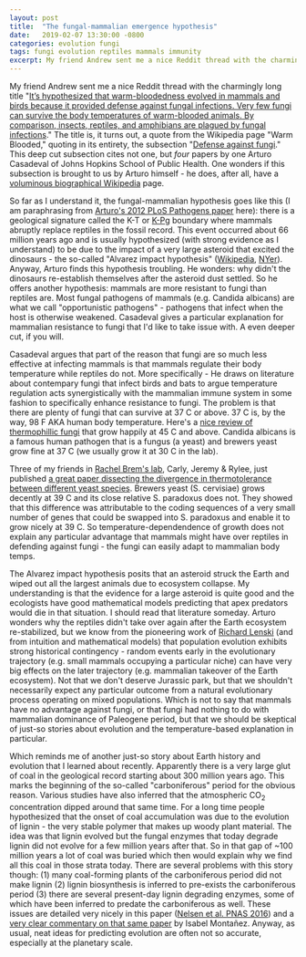 ```yaml
---
layout: post
title:  "The fungal-mammalian emergence hypothesis"
date:   2019-02-07 13:30:00 -0800
categories: evolution fungi
tags: fungi evolution reptiles mammals immunity
excerpt: My friend Andrew sent me a nice Reddit thread with the charmingly long title "It’s hypothesized that warm-bloodedness evolved in mammals and birds because it provided defense against fungal infections. Very few fungi can survive the body temperatures of warm-blooded animals. By comparison, insects, reptiles, and amphibians are plagued by fungal infections."
---
```


My friend Andrew sent me a nice Reddit thread with the charmingly long title "[It’s hypothesized that warm-bloodedness evolved in mammals and birds because it provided defense against fungal infections. Very few fungi can survive the body temperatures of warm-blooded animals. By comparison, insects, reptiles, and amphibians are plagued by fungal infections](https://www.reddit.com/r/todayilearned/comments/ahs4kw/til_its_hypothesized_that_warmbloodedness_evolved/eeigv79/)." The title is, it turns out, a quote from the Wikipedia page "Warm Blooded," quoting in its entirety, the subsection "[Defense against fungi](https://en.wikipedia.org/wiki/Warm-blooded#Defense_against_fungi)." This deep cut subsection cites not one, but *four* papers by one Arturo Casadeval of Johns Hopkins School of Public Health. One wonders if this subsection is brought to us by Arturo himself - he does, after all, have a [voluminous biographical Wikipedia](https://en.wikipedia.org/wiki/Arturo_Casadevall) page. 

So far as I understand it, the fungal-mammalian hypothesis goes like this (I am paraphrasing from [Arturo's 2012 PLoS Pathogens paper](https://journals.plos.org/plospathogens/article?id=10.1371/journal.ppat.1002808#ppat.1002808-Beernaert1) here): there is a geological signature called the K-T or [K-Pg](https://en.wikipedia.org/wiki/Cretaceous%E2%80%93Paleogene_boundary) boundary where mammals abruptly replace reptiles in the fossil record. This event occurred about 66 million years ago and is usually hypothesized (with strong evidence as I understand) to be due to the impact of a very large asteroid that excited the dinosaurs - the so-called "Alvarez impact hypothesis" ([Wikipedia](https://en.wikipedia.org/wiki/Alvarez_hypothesis), [NYer](https://www.newyorker.com/magazine/2009/05/25/the-sixth-extinction)). Anyway, Arturo finds this hypothesis troubling. He wonders: why didn't the dinosaurs re-establish themselves after the asteroid dust settled. So he offers another hypothesis: mammals are more resistant to fungi than reptiles are. Most fungal pathogens of mammals (e.g. Candida albicans) are what we call "opportunistic pathogens" - pathogens that infect when the host is otherwise weakened. Casadeval gives a particular explanation for mammalian resistance to fungi that I'd like to take issue with. A even deeper cut, if you will. 

Casadeval argues that part of the reason that fungi are so much less effective at infecting mammals is that mammals regulate their body temperature while reptiles do not. More specifically -  He draws on literature about contempary fungi that infect birds and bats to argue temperature regulation acts synergistically with the mammalian immune system in some fashion to specifically enhance resistance to fungi. The problem is that there are plenty of fungi that can survive at 37 C or above. 37 C is, by the way, 98 F AKA human body temperature. Here's a [nice review of thermophillic fungi](https://www.ncbi.nlm.nih.gov/pubmed/10974122) that grow happily at 45 C and above. Candida albicans is a famous human pathogen that is a fungus (a yeast) and brewers yeast grow fine at 37 C (we usually grow it at 30 C in the lab). 

Three of my friends in [Rachel Brem's lab](https://bremlab.berkeley.edu/), Carly, Jeremy & Rylee, just published [a great paper dissecting the divergence in thermotolerance between different yeast species](https://www.ncbi.nlm.nih.gov/pubmed/30297967). Brewers yeast (S. cervisiae) grows decently at 39 C and its close relative S. paradoxus does not. They showed that this difference was attributable to the coding sequences of a very small number of genes that could be swapped into S. paradoxus and enable it to grow nicely at 39 C. So temperature-dependendence of growth does not explain any particular advantage that mammals might have over reptiles in defending against fungi - the fungi can easily adapt to mammalian body temps. 

The Alvarez impact hypothesis posits that an asteroid struck the Earth and wiped out all the largest animals due to ecosystem collapse. My understanding is that the evidence for a large asteroid is quite good and the ecologists have good mathematical models predicting that apex predators would die in that situation. I should read that literature someday. Arturo wonders why the reptiles didn't take over again after the Earth ecosystem re-stabilized, but we know from the pioneering work of [Richard Lenski](https://www.pnas.org/content/105/23/7899) (and from intuition and mathematical models) that population evolution exhibits strong historical contingency - random events early in the evolutionary trajectory (e.g. small mammals occupying a particular niche) can have very big effects on the later trajectory (e.g. mammalian takeover of the Earth ecosystem). Not that we don't deserve Jurassic park, but that we shouldn't necessarily expect any particular outcome from a natural evolutionary process operating on mixed populations. Which is not to say that mammals have no advantage against fungi, or that fungi had nothing to do with mammalian dominance of Paleogene period, but that we should be skeptical of just-so stories about evolution and the temperature-based explanation in particular.

Which reminds me of another just-so story about Earth history and evolution that I learned about recently. Apparently there is a very large glut of coal in the geological record starting about 300 million years ago. This marks the beginning of the so-called "carboniferous" period for the obvious reason. Various studies have also inferred that the atmospheric CO<sub>2</sub> concentration dipped around that same time. For a long time people hypothesized that the onset of coal accumulation was due to the evolution of lignin - the very stable polymer that makes up woody plant material. The idea was that lignin evolved but the fungal enzymes that today degrade lignin did not evolve for a few million years after that. So in that gap of ~100 million years a lot of coal was buried which then would explain why we find all this coal in those strata today. There are several problems with this story though: (1) many coal-forming plants of the carboniferous period did not make lignin (2) lignin biosynthesis is inferred to pre-exists the carboniferous period (3) there are several present-day lignin degrading enzymes, some of which have been inferred to predate the carboniferous as well. These issues are detailed very nicely in this paper ([Nelsen et al. PNAS 2016](https://www.ncbi.nlm.nih.gov/pubmed/26787881)) and a [very clear commentary on that same paper](https://www.pnas.org/content/113/9/2334) by Isabel Montañez. Anyway, as usual, neat ideas for predicting evolution are often not so accurate, especially at the planetary scale.


